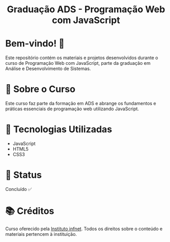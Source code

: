 <div align="center">
  <h1>Graduação ADS - Programação Web com JavaScript</h1>
</div>

# Bem-vindo! 👋 <a name="id01"></a>
Este repositório contém os materiais e projetos desenvolvidos durante o curso de Programação Web com JavaScript, parte da graduação em Análise e Desenvolvimento de Sistemas.

# 📝 Sobre o Curso
Este curso faz parte da formação em ADS e abrange os fundamentos e práticas essenciais de programação web utilizando JavaScript. 

# 🚀 Tecnologias Utilizadas
<ul>
  <li>JavaScript</li>
  <li>HTML5</li>
  <li>CSS3</li>
</ul>

# &#x1F680; Status
Concluído ✅

# 📚 Créditos
Curso oferecido pela <a href="https://www.infnet.edu.br/infnet/home/">Instituto infnet</a>. Todos os direitos sobre o conteúdo e materiais pertencem à instituição.
